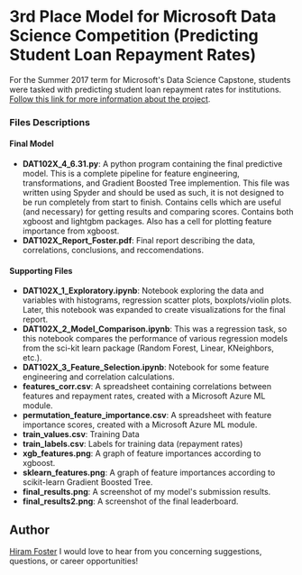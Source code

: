 # 3rd Place Model for Microsoft Data Science Competition (Predicting Student Loan Repayment Rates)
For the Summer 2017 term for Microsoft's Data Science Capstone, students were tasked with predicting student loan repayment rates for institutions. [Follow this link for more information about the project](https://www.datasciencecapstone.org/competitions/1/student-loans/page/1/).

### Files Descriptions

#### Final Model
- **DAT102X_4_6.31.py**: A python program containing the final predictive model. This is a complete pipeline for feature engineering, transformations, and Gradient Boosted Tree implemention. This file was written using Spyder and should be used as such, it is not designed to be run completely from start to finish. Contains cells which are useful (and necessary) for getting results and comparing scores. Contains both xgboost and lightgbm packages. Also has a cell for plotting feature importance from xgboost.
- **DAT102X_Report_Foster.pdf**: Final report describing the data, correlations, conclusions, and reccomendations.

#### Supporting Files
- **DAT102X_1_Exploratory.ipynb**: Notebook exploring the data and variables with histograms, regression scatter plots, boxplots/violin plots. Later, this notebook was expanded to create visualizations for the final report.
- **DAT102X_2_Model_Comparison.ipynb**: This was a regression task, so this notebook compares the performance of various regression models from the sci-kit learn package (Random Forest, Linear, KNeighbors, etc.).
- **DAT102X_3_Feature_Selection.ipynb**: Notebook for some feature engineering and correlation calculations.
- **features_corr.csv**: A spreadsheet containing correlations between features and repayment rates, created with a Microsoft Azure ML module.
- **permutation_feature_importance.csv**: A spreadsheet with feature importance scores, created with a Microsoft Azure ML module.
- **train_values.csv**: Training Data
- **train_labels.csv**: Labels for training data (repayment rates)
- **xgb_features.png**: A graph of feature importances according to xgboost.
- **sklearn_features.png**: A graph of feature importances according to scikit-learn Gradient Boosted Tree.
- **final_results.png**: A screenshot of my model's submission results.
- **final_results2.png**: A screenshot of the final leaderboard.

## Author
[Hiram Foster](https://linkedin.com/in/hiramf)
I would love to hear from you concerning suggestions, questions, or career opportunities!
